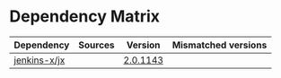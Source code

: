 # Dependency Matrix

Dependency | Sources | Version | Mismatched versions
---------- | ------- | ------- | -------------------
[jenkins-x/jx](https://github.com/jenkins-x/jx.git) |  | [2.0.1143](https://github.com/jenkins-x/jx/releases/tag/v2.0.1143) | 
